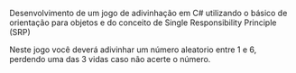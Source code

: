 Desenvolvimento de um jogo de adivinhação em C# utilizando o básico de orientação para objetos e do conceito de Single Responsibility Principle (SRP)

Neste jogo você deverá adivinhar um número aleatorio entre 1 e 6, perdendo uma das 3 vidas caso não acerte o número.
